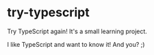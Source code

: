 # try-typescript
Try TypeScript again! It's a small learning project.

I like TypeScript and want to know it!
And you? ;)
